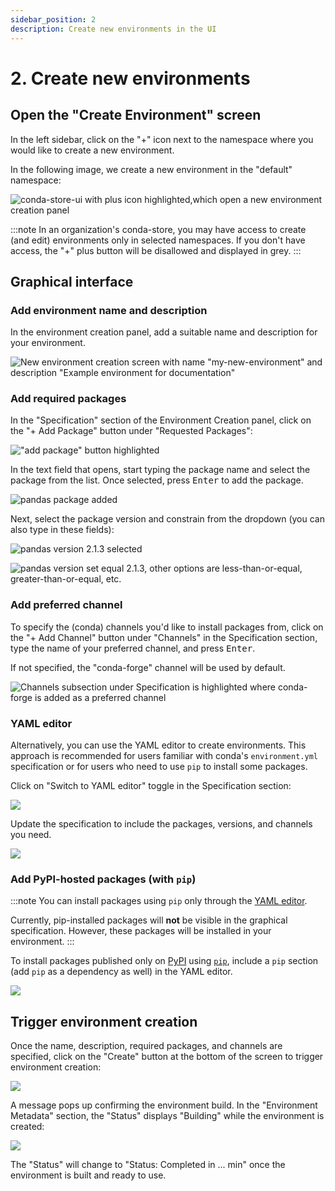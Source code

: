 ```yaml
---
sidebar_position: 2
description: Create new environments in the UI
---
```


# 2. Create new environments

## Open the "Create Environment" screen

In the left sidebar, click on the "+" icon next to the namespace where you would like to create a new environment.

In the following image, we create a new environment in the "default" namespace:

![conda-store-ui with plus icon highlighted,which open a new environment creation panel](../images/create-new-env.png)

:::note
In an organization's conda-store, you may have access to create (and edit) environments only in selected namespaces.
If you don't have access, the "+" plus button will be disallowed and displayed in grey.
:::

<!-- TODO: Link to nameaspaces concepts page -->

## Graphical interface

### Add environment name and description

In the environment creation panel, add a suitable name and description for your environment.

![New environment creation screen with name "my-new-environment" and description "Example environment for documentation"](../images/name-description.png)

### Add required packages

In the "Specification" section of the Environment Creation panel, click on the "+ Add Package" button under "Requested Packages":

!["add package" button highlighted](../images/add-package-button.png)

In the text field that opens, start typing the package name and select the package from the list. Once selected, press <kbd>Enter</kbd> to add the package.

![pandas package added](../images/package-selection.png)

Next, select the package version and constrain from the dropdown (you can also type in these fields):

![pandas version 2.1.3 selected](../images/package-version-number.png)

![pandas version set equal 2.1.3, other options are less-than-or-equal, greater-than-or-equal, etc.](../images/package-version-contraint.png)

### Add preferred channel

To specify the (conda) channels you'd like to install packages from, click on the "+ Add Channel" button under "Channels" in the Specification section, type the name of your preferred channel, and press <kbd>Enter</kbd>.

If not specified, the "conda-forge" channel will be used by default.

![Channels subsection under Specification is highlighted where conda-forge is added as a preferred channel](../images/add-channel.png)

### YAML editor

Alternatively, you can use the YAML editor to create environments.
This approach is recommended for users familiar with conda's `environment.yml` specification or for users who need to use `pip` to install some packages.

Click on "Switch to YAML editor" toggle in the Specification section:

![](../images/switch-to-yaml.png)

Update the specification to include the packages, versions, and channels you need.

![](../images/yaml-editor.png)

### Add PyPI-hosted packages (with `pip`)

:::note
You can install packages using `pip` only through the [YAML editor](#yaml-editor).

Currently, pip-installed packages will **not** be visible in the graphical specification. However, these packages will be installed in your environment.
:::

To install packages published only on [PyPI][pypi] using [`pip`][pip], include a `pip` section (add `pip` as a dependency as well) in the YAML editor.

![](../images/pip-section.png)

<!-- TODO:

#### Install from git/mirrors

-->

## Trigger environment creation

Once the name, description, required packages, and channels are specified, click on the "Create" button at the bottom of the screen to trigger environment creation:

![](../images/create-button.png)

A message pops up confirming the environment build. In the "Environment Metadata" section, the "Status" displays "Building" while the environment is created:

![](../images/environment-building.png)

The "Status" will change to "Status: Completed in ... min" once the environment is built and ready to use.


<!-- External links -->

[pypi]: https://pypi.org
[pip]: https://pip.pypa.io/en/stable/installation/
